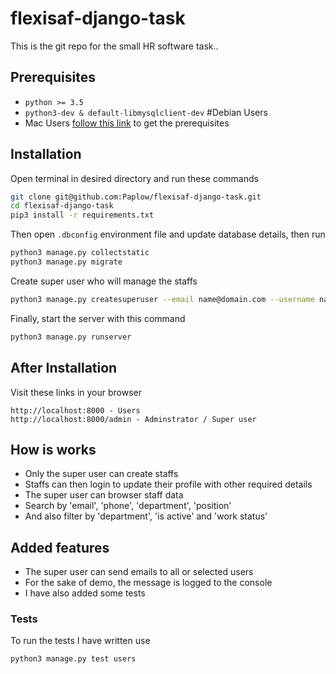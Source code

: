 # flexisaf-django-task
This is the git repo for the small HR software task..

## Prerequisites
-   ``python >= 3.5``
-   ``python3-dev & default-libmysqlclient-dev`` #Debian Users
-   Mac Users [follow this link](https://github.com/PyMySQL/mysqlclient-python) to get the prerequisites

## Installation
Open terminal in desired directory and run these commands

```sh
git clone git@github.com:Paplow/flexisaf-django-task.git
cd flexisaf-django-task
pip3 install -r requirements.txt
```

Then open ``.dbconfig`` environment file and update database details, then run

```sh
python3 manage.py collectstatic
python3 manage.py migrate
```

Create super user who will manage the staffs

```sh
python3 manage.py createsuperuser --email name@domain.com --username name
```

Finally, start the server with this command

```sh
python3 manage.py runserver
```

## After Installation
Visit these links in your browser

    http://localhost:8000 - Users
    http://localhost:8000/admin - Adminstrator / Super user

## How is works
-   Only the super user can create staffs
-   Staffs can then login to update their profile with other required details
-   The super user can browser staff data
-   Search by 'email', 'phone', 'department', 'position'
-   And also filter by 'department', 'is active' and 'work status'

## Added features
-   The super user can send emails to all or selected users
-   For the sake of demo, the message is logged to the console
-   I have also added some tests

### Tests
To run the tests I have written use

```sh
python3 manage.py test users
```
